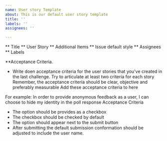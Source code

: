 ```yaml
---
name: User story Template
about: This is our default user story template
title: ''
labels: ''
assignees: ''

---
```


** Title 
** User Story
** Additional Items
** Issue default style
** Assignees
** Labels

**Acceptance Criteria.
* Write doen acceptance criteria for the user stories that you've created in the last challenge.
Try to articulate at least two criteria for each story
Remember, the acceptance criteria should be clear, objective and preferably measurable
Add these acceptance criteria to here

For example: 
In order to provide anonymous feedback as a user, I can choose to hide my identity in the poll response
Acceptance Criteria
- The option should be provides as a checkbox
- The checkbox should be checked by default
- The option should appear next to the submit button
- After submitting the default submission conformation should be adjusted to include the user name.
